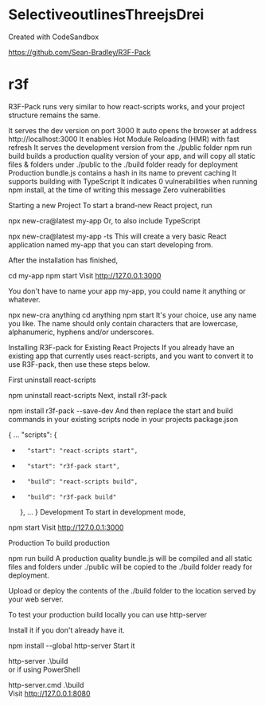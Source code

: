 # SelectiveoutlinesThreejsDrei
Created with CodeSandbox

 https://github.com/Sean-Bradley/R3F-Pack

# r3f
R3F-Pack runs very similar to how react-scripts works, and your project structure remains the same.

It serves the dev version on port 3000
It auto opens the browser at address http://localhost:3000
It enables Hot Module Reloading (HMR) with fast refresh
It serves the development version from the ./public folder
npm run build builds a production quality version of your app, and will copy all static files & folders under ./public to the ./build folder ready for deployment
Production bundle.js contains a hash in its name to prevent caching
It supports building with TypeScript
It indicates 0 vulnerabilities when running npm install, at the time of writing this message
Zero vulnerabilities

Starting a new Project
To start a brand-new React project, run

npx new-cra@latest my-app
Or, to also include TypeScript

npx new-cra@latest my-app -ts
This will create a very basic React application named my-app that you can start developing from.

After the installation has finished,

cd my-app
npm start
Visit http://127.0.0.1:3000

You don't have to name your app my-app, you could name it anything or whatever.

npx new-cra anything
cd anything
npm start
It's your choice, use any name you like. The name should only contain characters that are lowercase, alphanumeric, hyphens and/or underscores.

Installing R3F-pack for Existing React Projects
If you already have an existing app that currently uses react-scripts, and you want to convert it to use R3F-pack, then use these steps below.

First uninstall react-scripts

npm uninstall react-scripts
Next, install r3f-pack

npm install r3f-pack --save-dev
And then replace the start and build commands in your existing scripts node in your projects package.json

{
...
"scripts": {
-       "start": "react-scripts start",
+       "start": "r3f-pack start",
-       "build": "react-scripts build",
+       "build": "r3f-pack build"
  },
  ...
  }
  Development
  To start in development mode,

npm start
Visit http://127.0.0.1:3000

Production
To build production

npm run build
A production quality bundle.js will be compiled and all static files and folders under ./public will be copied to the ./build folder ready for deployment.

Upload or deploy the contents of the ./build folder to the location served by your web server.

To test your production build locally you can use http-server

Install it if you don't already have it.

npm install --global http-server
Start it

http-server .\build\
or if using PowerShell

http-server.cmd .\build\
Visit http://127.0.0.1:8080
